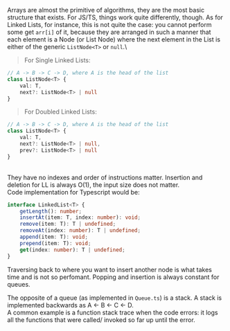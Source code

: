 Arrays are almost the primitive of algorithms, they are the most basic structure that exists. For JS/TS, things work quite differently, though. As for Linked Lists, for instance, this is not quite the case: you cannot perform some get `arr[i]` of it, because they are arranged in such a manner that each element is a Node (or List Node) where the next element in the List is either of the generic `ListNode<T>` or `null`.\

> For Single Linked Lists:

```typescript
// A -> B -> C -> D, where A is the head of the list
class ListNode<T> {
    val: T,
    next?: ListNode<T> | null
}
```

> For Doubled Linked Lists:

```typescript
// A -> B -> C -> D, where A is the head of the list
class ListNode<T> {
    val: T,
    next?: ListNode<T> | null,
    prev?: ListNode<T> | null
}
```

\
They have no indexes and order of instructions matter. Insertion and deletion for LL is always O(1), the input size does not matter.\
Code implementation for Typescript would be:
```typescript
interface LinkedList<T> {
    getLength(): number;
    insertAt(item: T, index: number): void;
    remove(item: T): T | undefined;
    removeAt(index: number): T | undefined;
    append(item: T): void;
    prepend(item: T): void;
    get(index: number): T | undefined;
}
```
Traversing back to where you want to insert another node is what takes time and is not so perfomant.
Popping and insertion is always constant for queues.

The opposite of a queue (as implemented in `Queue.ts`) is a stack.
A stack is implemented backwards as A <- B <- C <- D. \
A common example is a function stack trace when the code errors: it logs all the functions that were called/ invoked so far up until the error.